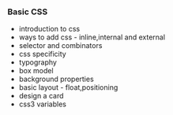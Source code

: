 ### Basic CSS

- introduction to css
- ways to add css - inline,internal and external
- selector and combinators
- css specificity
- typography
- box model
- background properties
- basic layout - float,positioning
- design a card
- css3 variables

